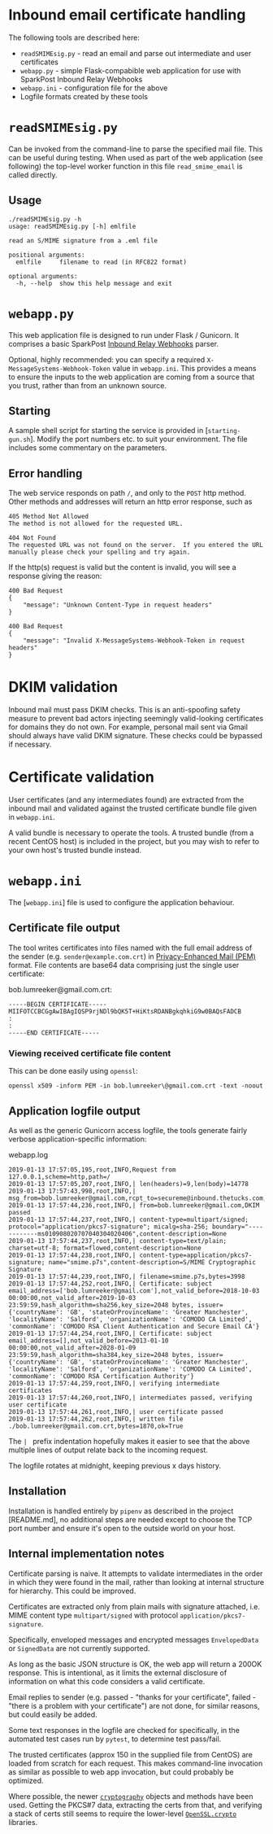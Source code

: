 # Inbound email certificate handling

The following tools are described here:
- `readSMIMEsig.py` - read an email and parse out intermediate and user certificates
- `webapp.py` - simple Flask-compabible web application for use with SparkPost Inbound Relay Webhooks
- `webapp.ini` - configuration file for the above
- Logfile formats created by these tools

# `readSMIMEsig.py`

Can be invoked from the command-line to parse the specified mail file. This can be useful during
testing. When used as part of the web application (see following) the top-level worker function in this file `read_smime_email` is called directly.

## Usage

```
./readSMIMEsig.py -h
usage: readSMIMEsig.py [-h] emlfile

read an S/MIME signature from a .eml file

positional arguments:
  emlfile     filename to read (in RFC822 format)

optional arguments:
  -h, --help  show this help message and exit

```

# `webapp.py`

This web application file is designed to run under Flask / Gunicorn. It comprises a
basic SparkPost [Inbound Relay Webhooks](https://www.sparkpost.com/docs/tech-resources/inbound-email-relay-webhook/) parser.

Optional, highly recommended: you can specify a required `X-MessageSystems-Webhook-Token` value in `webapp.ini`. This provides a means to ensure the inputs to the web application are coming from a source
that you trust, rather than from an unknown source.

## Starting

A sample shell script for starting the service is provided in [`starting-gun.sh`]. Modify the port numbers etc. to suit your environment.
The file includes some commentary on the parameters.

## Error handling

The web service responds on path `/`, and only to the `POST` http method. Other methods and addresses will return an http error response, such as

```
405 Method Not Allowed
The method is not allowed for the requested URL.
```

```
404 Not Found
The requested URL was not found on the server.  If you entered the URL manually please check your spelling and try again.
```

If the http(s) request is valid but the content is invalid, you will see a response giving the reason:

```
400 Bad Request
{
    "message": "Unknown Content-Type in request headers"
}
```

```
400 Bad Request
{
    "message": "Invalid X-MessageSystems-Webhook-Token in request headers"
}
```

# DKIM validation

Inbound mail must pass DKIM checks. This is an anti-spoofing safety measure to prevent bad actors
injecting seemingly valid-looking certificates for domains they do not own. For example, personal mail
sent via Gmail should always have valid DKIM signature. These checks could be bypassed if necessary.

# Certificate validation

User certificates (and any intermediates found) are extracted from the inbound mail and
validated against the trusted certificate bundle file given in `webapp.ini`.

A valid bundle is necessary to operate the tools. A trusted bundle (from a recent CentOS host) is included in the project, but you may wish to
refer to your own host's trusted bundle instead.

# `webapp.ini`

The [`webapp.ini`] file is used to configure the application behaviour.

## Certificate file output

The tool writes certificates into files named with the
full email address of the sender (e.g. `sender@example.com.crt`) in
[Privacy-Enhanced Mail (PEM)](https://en.wikipedia.org/wiki/Privacy-Enhanced_Mail) format.
File contents are base64 data comprising just the single user certificate:

bob.lumreeker\@gmail.com.crt:
```
-----BEGIN CERTIFICATE-----
MIIFOTCCBCGgAwIBAgIQSP9rjNDl9bQK5T+HiKtsRDANBgkqhkiG9w0BAQsFADCB
:
:
-----END CERTIFICATE-----
```

### Viewing received certificate file content

This can be done easily using `openssl`:

```
openssl x509 -inform PEM -in bob.lumreeker\@gmail.com.crt -text -noout
```

## Application logfile output

As well as the generic Gunicorn access logfile, the tools generate fairly verbose application-specific information:

webapp.log
```
2019-01-13 17:57:05,195,root,INFO,Request from 127.0.0.1,scheme=http,path=/
2019-01-13 17:57:05,207,root,INFO,| len(headers)=9,len(body)=14778
2019-01-13 17:57:43,998,root,INFO,| msg_from=bob.lumreeker@gmail.com,rcpt_to=secureme@inbound.thetucks.com,len(email_rfc822)=9223
2019-01-13 17:57:44,236,root,INFO,| from=bob.lumreeker@gmail.com,DKIM passed
2019-01-13 17:57:44,237,root,INFO,| content-type=multipart/signed; protocol="application/pkcs7-signature"; micalg=sha-256; boundary="------------ms010908020707040304020406",content-description=None
2019-01-13 17:57:44,237,root,INFO,| content-type=text/plain; charset=utf-8; format=flowed,content-description=None
2019-01-13 17:57:44,238,root,INFO,| content-type=application/pkcs7-signature; name="smime.p7s",content-description=S/MIME Cryptographic Signature
2019-01-13 17:57:44,239,root,INFO,| filename=smime.p7s,bytes=3998
2019-01-13 17:57:44,252,root,INFO,| Certificate: subject email_address=['bob.lumreeker@gmail.com'],not_valid_before=2018-10-03 00:00:00,not_valid_after=2019-10-03 23:59:59,hash_algorithm=sha256,key_size=2048 bytes, issuer={'countryName': 'GB', 'stateOrProvinceName': 'Greater Manchester', 'localityName': 'Salford', 'organizationName': 'COMODO CA Limited', 'commonName': 'COMODO RSA Client Authentication and Secure Email CA'}
2019-01-13 17:57:44,254,root,INFO,| Certificate: subject email_address=[],not_valid_before=2013-01-10 00:00:00,not_valid_after=2028-01-09 23:59:59,hash_algorithm=sha384,key_size=2048 bytes, issuer={'countryName': 'GB', 'stateOrProvinceName': 'Greater Manchester', 'localityName': 'Salford', 'organizationName': 'COMODO CA Limited', 'commonName': 'COMODO RSA Certification Authority'}
2019-01-13 17:57:44,259,root,INFO,| verifying intermediate certificates
2019-01-13 17:57:44,260,root,INFO,| intermediates passed, verifying user certificate
2019-01-13 17:57:44,261,root,INFO,| user certificate passed
2019-01-13 17:57:44,262,root,INFO,| written file ./bob.lumreeker@gmail.com.crt,bytes=1870,ok=True
```

The `| ` prefix indentation hopefully makes it easier to see that the above multiple lines of output relate back to the incoming request.

The logfile rotates at midnight, keeping previous x days history.

## Installation
Installation is handled entirely by `pipenv` as described in the project [README.md], no additional steps are needed except to choose the TCP
port number and ensure it's open to the outside world on your host.

## Internal implementation notes

Certificate parsing is naive. It attempts to validate intermediates in the order in which they were
found in the mail, rather than looking at internal structure for hierarchy. This could be improved.

Certificates are extracted only from plain mails with signature attached, i.e.
MIME content type `multipart/signed` with protocol `application/pkcs7-signature`.

Specifically, enveloped messages and encrypted messages `EnvelopedData` or `SignedData` are not currently supported.

As long as the basic JSON structure is OK, the web app will return a 200OK response. This is intentional, as it limits the external disclosure
of information on what this code considers a valid certificate.

Email replies to sender (e.g. passed - "thanks for your certificate", failed - "there is a problem with your certificate") are not done, for
similar reasons, but could easily be added.

Some text responses in the logfile are checked for specifically, in the automated test cases run by `pytest`, to determine test pass/fail.

The trusted certificates (approx 150 in the supplied file from CentOS) are loaded from scratch for each request.
This makes command-line invocation as similar as possible to web app invocation, but could probably be optimized.

Where possible, the newer [`cryptography`](https://cryptography.io/en/latest/) objects and methods have been used. Getting the PKCS#7 data, extracting the certs from that, and verifying
a stack of certs still seems to require the lower-level [`OpenSSL.crypto`](https://pyopenssl.org/en/stable/api/crypto.html) libraries.